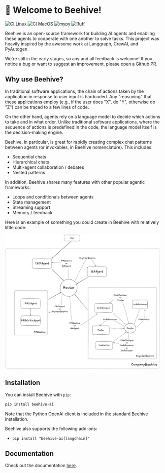 # 🐝 Welcome to Beehive!

[![CI Linux](https://github.com/BeehiveHQ/beehive-ai/actions/workflows/ci-linux.yml/badge.svg)](https://github.com/BeehiveHQ/beehive-ai/actions/workflows/ci-linux.yml/badge.svg)
[![CI MacOS](https://github.com/BeehiveHQ/beehive-ai/actions/workflows/ci-macos.yml/badge.svg)](https://github.com/BeehiveHQ/beehive-ai/actions/workflows/ci-macos.yml)
[![mypy](http://www.mypy-lang.org/static/mypy_badge.svg)](http://mypy-lang.org/)
[![Ruff](https://img.shields.io/endpoint?url=https://raw.githubusercontent.com/astral-sh/ruff/main/assets/badge/v2.json)](https://github.com/astral-sh/ruff)

Beehive is an open-source framework for building AI agents and enabling these agents to cooperate with one another to solve tasks. This project was heavily inspired by the awesome work at Langgraph, CrewAI, and PyAutogen.

We're still in the early stages, so any and all feedback is welcome! If you notice a bug or want to suggest an improvement, please open a Github PR.


## Why use Beehive?

In traditional software applications, the chain of actions taken by the application in response to user input is hardcoded. Any "reasoning" that these applications employ (e.g., if the user does "X", do "Y", otherwise do "Z") can be traced to a few lines of code.

On the other hand, agents rely on a language model to decide which actions to take and in what order. Unlike traditional software applications, where the sequence of actions is predefined in the code, the language model itself is the decision-making engine.

Beehive, in particular, is great for rapidly creating complex chat patterns between agents (or invokables, in Beehive nomenclature). This includes:

- Sequential chats
- Hierarchical chats
- Multi-agent collaboration / debates
- Nested patterns

In addition, Beehive shares many features with other popular agentic frameworks:

- Loops and conditionals between agents
- State management
- Streaming support
- Memory / feedback

Here is an example of something you could create in Beehive with relatively little code:

![Example Beehive](docs/images/example_beehive.png)


## Installation

You can install Beehive with `pip`:
```bash
pip install beehive-ai
```

Note that the Python OpenAI client is included in the standard Beehive installation.

Beehive also supports the following add-ons:

- `pip install "beehive-ai[langchain]"`


## Documentation

Check out the documentation [here](...).
